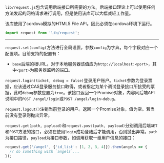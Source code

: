 `lib/request.js`包含调用后端接口所需要的方法。后端接口理论上可以使用任何方法发起的网络请求进行调用，但是使用该库可以大幅减轻工作量。

该库使用了cordova模拟的HTML5 File API，因此必须在cordova环境下运行。

```js
import request from 'lib/request';
```

----

`request.set(config)`方法进行全局设置，参数`config`为字典，每个字段对应一个配置项。目前支持的配置有：
* `base`后端的根URL。对于本地服务器该值应为`http://localhost:<port>`，其中`<port>`为服务器监听的端口。

`request.login(ticket, debug = false)`登录用户账户。`ticket`参数为登录票据，应该通过CAS登录服务接口取得，或者指定为某个调试登录接口所接受的票据，此时`debug`参数应置为`true`。该接口返回一个Promise对象，内容同后端API说明中的`POST /angel/login`或`POST /angel/login~debug`。

`request.logout()`注销当前登录的用户。返回一个Promise对象，值为空。若当前没有登录则抛出异常。

`request.get(path, payload)`和`request.post(path, payload)`分别调用后端`GET`和`POST`方法的接口，必须在使用`login`成功登陆后才能调用，否则抛出异常。`path`为接口路径，`payload`为接口参数，如调用获取一组用户信息的接口：

```js
request.get('/angel', {'id_list': [1, 2, 3, 4]}).then(angels => {
  // do something with `angels`...
});
```


